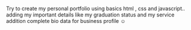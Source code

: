 Try to create my personal portfolio using basics html , css and javascript..
adding my important details like my graduation status and my service 
addition complete bio data for business profile ☺️ 
